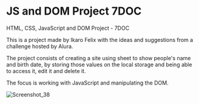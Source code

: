 # JS and DOM Project 7DOC
 HTML, CSS, JavaScript and DOM Project - 7DOC
 
 This is a project made by Ikaro Felix with the ideas and suggestions from a challenge hosted by Alura.

 The project consists of creating a site using sheet to show people's name and birth date, by storing those values on the local storage and being able to access it, edit it and delete it.

 The focus is working with JavaScript and manipulating the DOM.
 
 ![Screenshot_38](https://user-images.githubusercontent.com/117465215/224457796-9bd07565-c57c-4e97-a791-fac8c5e298f1.png)

